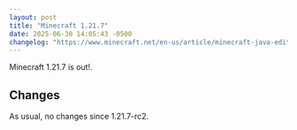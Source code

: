 ```yaml
---
layout: post
title: "Minecraft 1.21.7"
date: 2025-06-30 14:05:43 -0500
changelog: "https://www.minecraft.net/en-us/article/minecraft-java-edition-1-21-7"
---
```


Minecraft 1.21.7 is out!.

## Changes

As usual, no changes since 1.21.7-rc2.

